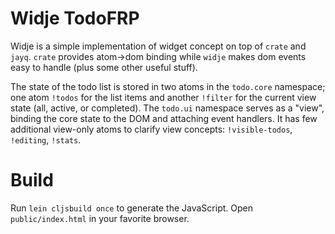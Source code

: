 Widje TodoFRP
==========

Widje is a simple implementation of widget concept on top of `crate` and `jayq`.
`crate` provides atom->dom binding while `widje` makes dom events easy to handle (plus some other useful stuff).


The state of the todo list is stored in two atoms in the `todo.core` namespace; one atom `!todos` for the list items and another `!filter` for the current view state (all, active, or completed).
The `todo.ui` namespace serves as a "view", binding the core state to the DOM and attaching event handlers.
It has few additional view-only atoms to clarify view concepts: `!visible-todos`, `!editing`, `!stats`.

Build
=====

Run `lein cljsbuild once` to generate the JavaScript.
Open `public/index.html` in your favorite browser.

